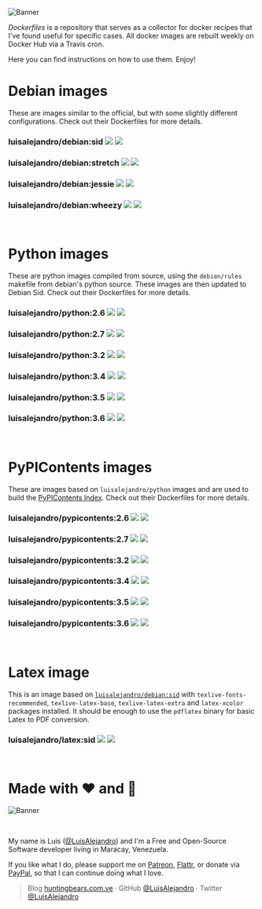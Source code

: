 ![Banner](https://gitcdn.xyz/repo/LuisAlejandro/dockerfiles/master/banner.svg)

*Dockerfiles* is a repository that serves as a collector for docker recipes that I've found useful for specific cases. All docker images are rebuilt weekly on Docker Hub via a Travis cron.

Here you can find instructions on how to use them. Enjoy!

# Debian images

These are images similar to the official, but with some slightly different configurations. Check out their Dockerfiles for more details.

### luisalejandro/debian:sid [![](https://img.shields.io/badge/Dockerfile-debian:sid-yellow.svg)](debian/sid/Dockerfile) [![](https://images.microbadger.com/badges/image/luisalejandro/debian:sid.svg)](https://microbadger.com/images/luisalejandro/debian:sid)
### luisalejandro/debian:stretch [![](https://img.shields.io/badge/Dockerfile-debian:stretch-yellow.svg)](debian/stretch/Dockerfile) [![](https://images.microbadger.com/badges/image/luisalejandro/debian:stretch.svg)](https://microbadger.com/images/luisalejandro/debian:stretch)
### luisalejandro/debian:jessie [![](https://img.shields.io/badge/Dockerfile-debian:jessie-yellow.svg)](debian/jessie/Dockerfile) [![](https://images.microbadger.com/badges/image/luisalejandro/debian:jessie.svg)](https://microbadger.com/images/luisalejandro/debian:jessie)
### luisalejandro/debian:wheezy [![](https://img.shields.io/badge/Dockerfile-debian:wheezy-yellow.svg)](debian/wheezy/Dockerfile) [![](https://images.microbadger.com/badges/image/luisalejandro/debian:wheezy.svg)](https://microbadger.com/images/luisalejandro/debian:wheezy)

&nbsp;

# Python images

These are python images compiled from source, using the `debian/rules` makefile from debian's python source. These images are then updated to Debian Sid. Check out their Dockerfiles for more details.

### luisalejandro/python:2.6 [![](https://img.shields.io/badge/Dockerfile-python:2.6-yellow.svg)](python/2.6/Dockerfile) [![](https://images.microbadger.com/badges/image/luisalejandro/python:2.6.svg)](https://microbadger.com/images/luisalejandro/python:2.6)
### luisalejandro/python:2.7 [![](https://img.shields.io/badge/Dockerfile-python:2.7-yellow.svg)](python/2.7/Dockerfile) [![](https://images.microbadger.com/badges/image/luisalejandro/python:2.7.svg)](https://microbadger.com/images/luisalejandro/python:2.7)
### luisalejandro/python:3.2 [![](https://img.shields.io/badge/Dockerfile-python:3.2-yellow.svg)](python/3.2/Dockerfile) [![](https://images.microbadger.com/badges/image/luisalejandro/python:3.2.svg)](https://microbadger.com/images/luisalejandro/python:3.2)
### luisalejandro/python:3.4 [![](https://img.shields.io/badge/Dockerfile-python:3.4-yellow.svg)](python/3.4/Dockerfile) [![](https://images.microbadger.com/badges/image/luisalejandro/python:3.4.svg)](https://microbadger.com/images/luisalejandro/python:3.4)
### luisalejandro/python:3.5 [![](https://img.shields.io/badge/Dockerfile-python:3.5-yellow.svg)](python/3.5/Dockerfile) [![](https://images.microbadger.com/badges/image/luisalejandro/python:3.5.svg)](https://microbadger.com/images/luisalejandro/python:3.5)
### luisalejandro/python:3.6 [![](https://img.shields.io/badge/Dockerfile-python:3.6-yellow.svg)](python/3.6/Dockerfile) [![](https://images.microbadger.com/badges/image/luisalejandro/python:3.6.svg)](https://microbadger.com/images/luisalejandro/python:3.6)

&nbsp;

# PyPIContents images

These are images based on `luisalejandro/python` images and are used to build the [PyPIContents Index](https://github.com/LuisAlejandro/pypicontents). Check out their Dockerfiles for more details.

### luisalejandro/pypicontents:2.6 [![](https://img.shields.io/badge/Dockerfile-pypicontents:2.6-yellow.svg)](pypicontents/2.6/Dockerfile) [![](https://images.microbadger.com/badges/image/luisalejandro/pypicontents:2.6.svg)](https://microbadger.com/images/luisalejandro/pypicontents:2.6)
### luisalejandro/pypicontents:2.7 [![](https://img.shields.io/badge/Dockerfile-pypicontents:2.7-yellow.svg)](pypicontents/2.7/Dockerfile) [![](https://images.microbadger.com/badges/image/luisalejandro/pypicontents:2.7.svg)](https://microbadger.com/images/luisalejandro/pypicontents:2.7)
### luisalejandro/pypicontents:3.2 [![](https://img.shields.io/badge/Dockerfile-pypicontents:3.2-yellow.svg)](pypicontents/3.2/Dockerfile) [![](https://images.microbadger.com/badges/image/luisalejandro/pypicontents:3.2.svg)](https://microbadger.com/images/luisalejandro/pypicontents:3.2)
### luisalejandro/pypicontents:3.4 [![](https://img.shields.io/badge/Dockerfile-pypicontents:3.4-yellow.svg)](pypicontents/3.4/Dockerfile) [![](https://images.microbadger.com/badges/image/luisalejandro/pypicontents:3.4.svg)](https://microbadger.com/images/luisalejandro/pypicontents:3.4)
### luisalejandro/pypicontents:3.5 [![](https://img.shields.io/badge/Dockerfile-pypicontents:3.5-yellow.svg)](pypicontents/3.5/Dockerfile) [![](https://images.microbadger.com/badges/image/luisalejandro/pypicontents:3.5.svg)](https://microbadger.com/images/luisalejandro/pypicontents:3.5)
### luisalejandro/pypicontents:3.6 [![](https://img.shields.io/badge/Dockerfile-pypicontents:3.6-yellow.svg)](pypicontents/3.6/Dockerfile) [![](https://images.microbadger.com/badges/image/luisalejandro/pypicontents:3.6.svg)](https://microbadger.com/images/luisalejandro/pypicontents:3.6)

&nbsp;

# Latex image

This is an image based on [`luisalejandro/debian:sid`](https://microbadger.com/images/luisalejandro/debian:sid) with `texlive-fonts-recommended`, `texlive-latex-base`, `texlive-latex-extra` and `latex-xcolor` packages installed. It should be enough to use the `pdflatex` binary for basic Latex to PDF conversion.

### luisalejandro/latex:sid [![](https://img.shields.io/badge/Dockerfile-latex:sid-yellow.svg)](latex/Dockerfile) [![](https://images.microbadger.com/badges/image/luisalejandro/latex:sid.svg)](https://microbadger.com/images/luisalejandro/latex:sid)

&nbsp;
&nbsp;

# Made with :heart: and :hamburger:

![Banner](http://huntingbears.com.ve/static/img/site/banner.svg)

&nbsp;
&nbsp;

My name is Luis ([@LuisAlejandro](https://github.com/LuisAlejandro)) and I'm a Free and Open-Source Software developer living in Maracay, Venezuela.

If you like what I do, please support me on [Patreon](https://www.patreon.com/luisalejandro),  [Flattr](https://flattr.com/profile/luisalejandro), or donate via [PayPal](https://www.paypal.com/cgi-bin/webscr?cmd=_s-xclick&hosted_button_id=B8LPXHQY8QE8Y), so that I can continue doing what I love.

> Blog [huntingbears.com.ve](http://huntingbears.com.ve) · GitHub [@LuisAlejandro](https://github.com/LuisAlejandro) · Twitter [@LuisAlejandro](https://twitter.com/LuisAlejandro)

&nbsp;
&nbsp;
